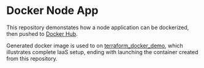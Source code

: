 # Docker Node App

This repository demonstates how a node application can be dockerized, then pushed to [Docker Hub](https://hub.docker.com/).

Generated docker image is used to on [terraform_docker_demo](https://github.com/kdblitz/terraform_docker_demo), which illustrates complete IaaS setup, ending with launching the container created from this repository.